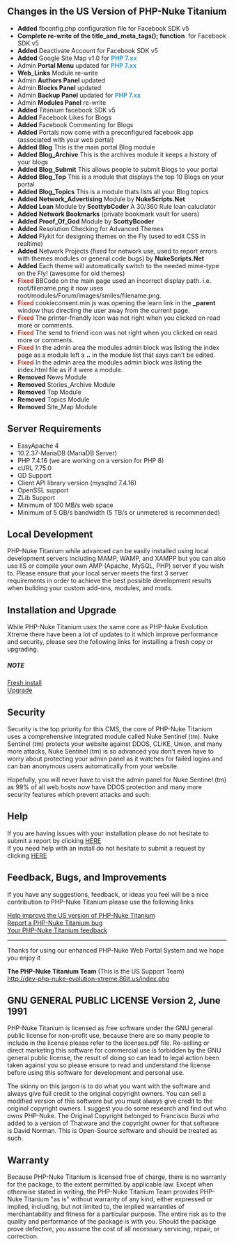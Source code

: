<h2>Changes in the US Version of PHP-Nuke Titanium</h2>

<ul>
	<li><strong>Added</strong> fbconfig.php configuration file for Facebook SDK v5</li>
	<li><strong>Complete re-write of the title_and_meta_tags(); function</strong>&nbsp; for Facebook SDK v5</li>
	<li><strong>Added</strong> Deactivate Account for Facebook SDK v5</li>
	<li><strong>Added</strong> Google Site Map v1.0 for <strong><span style="color:#3498db">PHP 7.xx&nbsp;</span></strong></li>
	<li>Admin <strong>Portal Menu</strong>&nbsp;updated for <strong><span style="color:#3498db">PHP 7.xx&nbsp;</span></strong></li>
	<li><strong>Web_Links</strong> Module re-write</li>
	<li>Admin <strong>Authors Panel</strong>&nbsp;updated</li>
	<li>Admin <strong>Blocks Panel</strong>&nbsp;updated</li>
	<li>Admin <strong>Backup Panel</strong> updated for <strong><span style="color:#3498db">PHP 7.xx</span></strong></li>
	<li>Admin <strong>Modules Panel</strong> re-write</li>
	<li><strong>Added</strong> Titanium facebook SDK v5</li>
	<li><strong>Added</strong> Facebook Likes for Blogs</li>
	<li><strong>Added</strong> Facebook Commenting for Blogs</li>
	<li><strong>Added</strong> Portals now come with a preconfigured facebook app (associated with your web portal)</li>
	<li><strong>Added</strong> <strong>Blog</strong> This is the main portal Blog module</li>
	<li><strong>Added</strong> <strong>Blog_Archive</strong> This is the archives module it keeps a history of your blogs</li>
	<li><strong>Added</strong> <strong>Blog_Submit</strong> This allows people to submit Blogs to your portal</li>
	<li><strong>Added</strong> <strong>Blog_Top</strong> This is a module that displays the top 10 Blogs on your portal</li>
	<li><strong>Added</strong> <strong>Blog_Topics</strong> This is a module thats lists all your Blog topics</li>
	<li><strong>Added</strong> <strong>Network_Advertising</strong> Module by <strong>NukeScripts.Net</strong></li>
	<li><strong>Added</strong> <strong>Loan</strong> Module by <strong>ScottybCoder</strong> A 30/360 Rule loan caluclator</li>
	<li><strong>Added</strong> <strong>Network Bookmarks</strong> (private bookmark vault for users)</li>
	<li><strong>Added</strong> <strong>Proof_Of_God</strong> Module by <strong>ScottyBcoder</strong></li>
	<li><strong>Added</strong> Resolution Checking for Advanced Themes</li>
	<li><strong>Added</strong> Flykit for designing themes on the Fly (used to edit CSS in realtime)</li>
	<li><strong>Added</strong> Network Projects (fixed for network use, used to report errors with themes modules or general code bugs) by <strong>NukeScripts.Net</strong></li>
	<li><strong>Added</strong> Each theme will automatically switch to the needed mime-type on the Fly! (awesome for old themes)</li>
	<li><span style="color:#c0392b"><strong>Fixed</strong></span> BBCode on the main page used an incorrect display path. i.e. root/filename.png it now uses root/modules/Forum/images/smiles/filename.png.</li>
	<li><strong><span style="color:#c0392b">Fixed</span></strong> cookieconsent.min.js was opening the learn link in the <strong>_parent</strong> window thus directing the user away from the current page.</li>
	<li><span style="color:#c0392b"><strong>Fixed </strong></span>The printer-friendly icon was not right when you clicked on read more or comments.</li>
	<li><strong><span style="color:#c0392b">Fixed</span></strong> The send to friend icon was not right when you clicked on read more or comments.</li>
	<li><span style="color:#c0392b"><strong>Fixed</strong></span>&nbsp;In the admin area the modules admin block was listing the index page as a module left a <strong>..</strong> in the module list that says can&#39;t be edited.</li>
	<li><span style="color:#c0392b"><strong>Fixed</strong></span> In the admin area&nbsp;the modules admin block was listing the index.html file as if it were a module.</li>
    <li><strong>Removed</strong> News Module</li>
    <li><strong>Removed</strong> Stories_Archive Module</li>
    <li><strong>Removed</strong> Top Module</li>
	<li><strong>Removed</strong> Topics Module</li>
	<li><strong>Removed</strong> Site_Map Module</li>
</ul>


<h2>Server Requirements</h2>

<ul>
	<li>EasyApache 4</li>
	<li>10.2.37-MariaDB (MariaDB Server)</li>
	<li>PHP 7.4.16 (we are working on a version for PHP 8)</li>
	<li>cURL&nbsp;7.75.0</li>
	<li>GD Support</li>
	<li>Client API library version (mysqlnd 7.4.16)</li>
	<li>OpenSSL support</li>
	<li>ZLib Support</li>
	<li>Minimum of 100 MB/s web space</li>
	<li>Minimum of 5 GB/s bandwidth (5 TB/s or unmetered is recommended)</li>
</ul>

<h2>Local Development</h2>

<p>PHP-Nuke Titanium while advanced can be easily installed using local development servers including MAMP, WAMP, and XAMPP but you can also use IIS or compile your own AMP (Apache, MySQL, PHP) server if you wish to. Please ensure that your local server meets the first 3 server requirements in order to achieve the best possible development results when building your custom add-ons, modules, and mods.</p>

<h2>Installation and Upgrade</h2>

<p>While PHP-Nuke Titanium uses the same core as PHP-Nuke Evolution Xtreme there have been a lot of updates to it which improve performance and security, please see the following links for installing a fresh copy or upgrading.</p>

<h5>NOTE</h5>

<p><a href="https://www.86it.us/modules.php?name=Network_Projects&amp;op=Project&amp;project_id=76" rel="nofollow" target="_tab">Fresh install</a><br />
<a href="https://www.86it.us/modules.php?name=Network_Projects&amp;op=Project&amp;project_id=76" rel="nofollow" target="_tab">Upgrade</a></p>

<h2>Security</h2>

<p>Security is the top priority for this CMS, the core of PHP-Nuke Titanium uses a comprehensive integrated module called Nuke Sentinel (tm). Nuke Sentinel (tm) protects your website against DDOS, CLIKE, Union, and many more attacks, Nuke Sentinel (tm) is so advanced you don&#39;t even have to worry about protecting your admin panel as it watches for failed logins and can ban anonymous users automatically from your website.</p>

<p>Hopefully, you will never have to visit the admin panel for Nuke Sentinel (tm) as 99% of all web hosts now have DDOS protection and many more security features which prevent attacks and such.</p>

<h2>Help</h2>

<p>If you are having issues with your installation please do not hesitate to submit a report by clicking <a href="https://www.86it.us/modules.php?name=Network_Projects&amp;op=RequestSubmit&amp;project_id=76" target="_tab">HERE</a><br />
If you need help with an install do not hesitate to submit a request by clicking <a href="https://www.86it.us/modules.php?name=Network_Projects&amp;op=RequestSubmit&amp;project_id=76" target="_tab">HERE</a></p>

<h2>Feedback, Bugs, and Improvements</h2>

<p>If you have any suggestions, feedback, or ideas you feel will be a nice contribution to PHP-Nuke Titanium please use the following links</p>

<p><a href="https://www.86it.us/modules.php?name=Network_Projects&amp;op=RequestSubmit&amp;project_id=76" target="_tab">Help improve the US version of PHP-Nuke Titanium</a><br />
<a href="https://www.86it.us/modules.php?name=Network_Projects&amp;op=ReportSubmit&amp;project_id=76" target="_tab">Report a PHP-Nuke Titanium bug</a><br />
<a href="https://www.86it.us/modules.php?name=Feedback" target="_tab">Your PHP-Nuke Titanium feedback</a></p>

<hr />
<p>Thanks for using our enhanced PHP-Nuke Web Portal System and we hope you enjoy it&nbsp;&nbsp;</p>

<p><strong>The PHP-Nuke Titanium Team </strong>(This is the US Support Team)<br />
<a href="https://dev-php-nuke-evolution-xtreme.86it.us/index.php" rel="nofollow">http://dev-php-nuke-evolution-xtreme.86it.us/index.php</a></p>

<h2>GNU GENERAL PUBLIC LICENSE Version 2, June 1991</h2>

<p>PHP-Nuke Titanium&nbsp;is licensed as free software under the GNU general public license for non-profit use, because there are so many people to include in the license please refer to the licenses.pdf file. Re-selling or direct&nbsp;marketing this software for commercial use is forbidden by the GNU general public license, the result of doing so can lead to legal action been taken against you so please ensure to read and understand the license before using this software for development and personal use.</p>

<p>The skinny on this jargon is to do what you want with the software and always give full credit to the original copyright owners. You can sell a modified version of this software but you must always give credit to the original copyright owners. I suggest you do some research and find out who owns PHP-Nuke. The Original Copyright belonged to&nbsp;Francisco Burzi who added to a version of&nbsp;Thatware and the copyright owner for that software is&nbsp;David Norman. This is Open-Source software and should be treated as such.</p>

<h2>Warranty</h2>

<p>Because PHP-Nuke Titanium is licensed free of charge, there is no warranty for the package, to the extent permitted by applicable law. Except when otherwise stated in writing, the PHP-Nuke Titanium Team provides PHP-Nuke Titanium &quot;as is&quot; without warranty of any kind, either expressed or implied, including, but not limited to, the implied warranties of merchantability and fitness for a particular purpose. The entire risk as to the quality and performance of the package is with you. Should the package prove defective, you assume the cost of all necessary servicing, repair, or correction.</p>